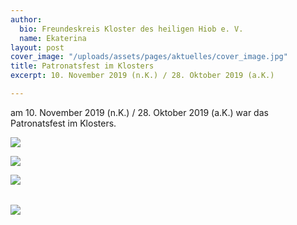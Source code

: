 ```yaml
---
author:
  bio: Freundeskreis Kloster des heiligen Hiob e. V.
  name: Ekaterina
layout: post
cover_image: "/uploads/assets/pages/aktuelles/cover_image.jpg"
title: Patronatsfest im Klosters
excerpt: 10. November 2019 (n.K.) / 28. Oktober 2019 (a.K.)

---
```

am 10. November 2019 (n.K.) / 28. Oktober 2019 (a.K.) war das Patronatsfest im Klosters.

![](https://res.cloudinary.com/hiobmon/image/upload/v1574017862/media/2019/DSC_9343_khn7md.jpg)

![](https://res.cloudinary.com/hiobmon/image/upload/v1574018104/media/2019/DSC_9364_ksiptd.jpg)

![](https://res.cloudinary.com/hiobmon/image/upload/v1574017892/media/2019/DSC_9348_md3wut.jpg)

###### 

![](https://res.cloudinary.com/hiobmon/image/upload/v1574017903/media/2019/DSC_9359_vjqdnf.jpg)